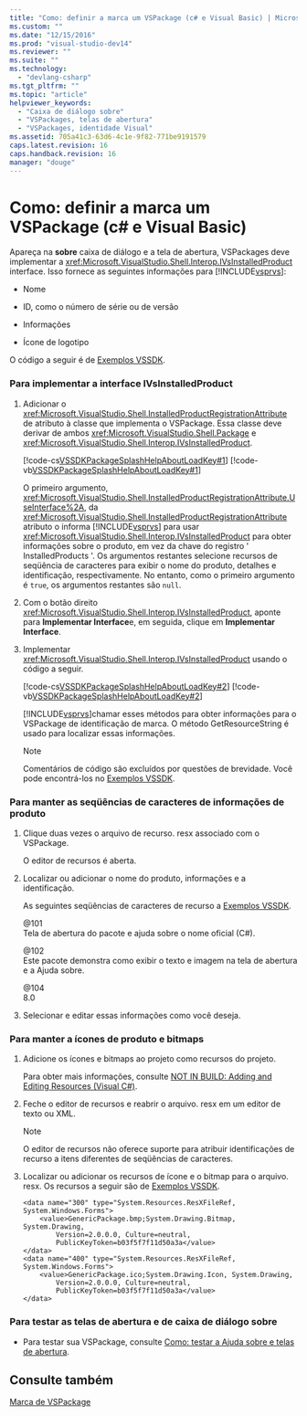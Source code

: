 ```yaml
---
title: "Como: definir a marca um VSPackage (c# e Visual Basic) | Microsoft Docs"
ms.custom: ""
ms.date: "12/15/2016"
ms.prod: "visual-studio-dev14"
ms.reviewer: ""
ms.suite: ""
ms.technology: 
  - "devlang-csharp"
ms.tgt_pltfrm: ""
ms.topic: "article"
helpviewer_keywords: 
  - "Caixa de diálogo sobre"
  - "VSPackages, telas de abertura"
  - "VSPackages, identidade Visual"
ms.assetid: 705a41c3-63d6-4c1e-9f82-771be9191579
caps.latest.revision: 16
caps.handback.revision: 16
manager: "douge"
---
```

# Como: definir a marca um VSPackage (c# e Visual Basic)
Apareça na  **sobre** caixa de diálogo e a tela de abertura, VSPackages deve implementar a <xref:Microsoft.VisualStudio.Shell.Interop.IVsInstalledProduct> interface.  Isso fornece as seguintes informações para [!INCLUDE[vsprvs](../code-quality/includes/vsprvs_md.md)]:  
  
-   Nome  
  
-   ID, como o número de série ou de versão  
  
-   Informações  
  
-   Ícone de logotipo  
  
 O código a seguir é de [Exemplos VSSDK](../misc/vssdk-samples.md).  
  
### Para implementar a interface IVsInstalledProduct  
  
1.  Adicionar o <xref:Microsoft.VisualStudio.Shell.InstalledProductRegistrationAttribute> de atributo à classe que implementa o VSPackage.  Essa classe deve derivar de ambos <xref:Microsoft.VisualStudio.Shell.Package> e <xref:Microsoft.VisualStudio.Shell.Interop.IVsInstalledProduct>.  
  
     [!code-cs[VSSDKPackageSplashHelpAboutLoadKey#1](../misc/codesnippet/CSharp/how-to-brand-a-vspackage-csharp-and-visual-basic_1.cs)]
     [!code-vb[VSSDKPackageSplashHelpAboutLoadKey#1](../misc/codesnippet/VisualBasic/how-to-brand-a-vspackage-csharp-and-visual-basic_1.vb)]  
  
     O primeiro argumento, <xref:Microsoft.VisualStudio.Shell.InstalledProductRegistrationAttribute.UseInterface%2A>, da <xref:Microsoft.VisualStudio.Shell.InstalledProductRegistrationAttribute> atributo o informa [!INCLUDE[vsprvs](../code-quality/includes/vsprvs_md.md)] para usar <xref:Microsoft.VisualStudio.Shell.Interop.IVsInstalledProduct> para obter informações sobre o produto, em vez da chave do registro ' InstalledProducts '.  Os argumentos restantes selecione recursos de seqüência de caracteres para exibir o nome do produto, detalhes e identificação, respectivamente.  No entanto, como o primeiro argumento é `true`, os argumentos restantes são `null`.  
  
2.  Com o botão direito <xref:Microsoft.VisualStudio.Shell.Interop.IVsInstalledProduct>, aponte para  **Implementar Interface**e, em seguida, clique em  **Implementar Interface**.  
  
3.  Implementar <xref:Microsoft.VisualStudio.Shell.Interop.IVsInstalledProduct> usando o código a seguir.  
  
     [!code-cs[VSSDKPackageSplashHelpAboutLoadKey#2](../misc/codesnippet/CSharp/how-to-brand-a-vspackage-csharp-and-visual-basic_2.cs)]
     [!code-vb[VSSDKPackageSplashHelpAboutLoadKey#2](../misc/codesnippet/VisualBasic/how-to-brand-a-vspackage-csharp-and-visual-basic_2.vb)]  
  
     [!INCLUDE[vsprvs](../code-quality/includes/vsprvs_md.md)]chamar esses métodos para obter informações para o VSPackage de identificação de marca.  O método GetResourceString é usado para localizar essas informações.  
  
    > [!NOTE]
    >  Comentários de código são excluídos por questões de brevidade.  Você pode encontrá\-los no [Exemplos VSSDK](../misc/vssdk-samples.md).  
  
### Para manter as seqüências de caracteres de informações de produto  
  
1.  Clique duas vezes o arquivo de recurso. resx associado com o VSPackage.  
  
     O editor de recursos é aberta.  
  
2.  Localizar ou adicionar o nome do produto, informações e a identificação.  
  
     As seguintes seqüências de caracteres de recurso a [Exemplos VSSDK](../misc/vssdk-samples.md).  
  
     @101  
     Tela de abertura do pacote e ajuda sobre o nome oficial \(C\#\).  
  
     @102  
     Este pacote demonstra como exibir o texto e imagem na tela de abertura e a Ajuda sobre.  
  
     @104  
     8.0  
  
3.  Selecionar e editar essas informações como você deseja.  
  
### Para manter a ícones de produto e bitmaps  
  
1.  Adicione os ícones e bitmaps ao projeto como recursos do projeto.  
  
     Para obter mais informações, consulte [NOT IN BUILD: Adding and Editing Resources \(Visual C\#\)](http://msdn.microsoft.com/pt-br/95f15d03-bed0-410c-8d1f-dece5199ba1e).  
  
2.  Feche o editor de recursos e reabrir o arquivo. resx em um editor de texto ou XML.  
  
    > [!NOTE]
    >  O editor de recursos não oferece suporte para atribuir identificações de recurso a itens diferentes de seqüências de caracteres.  
  
3.  Localizar ou adicionar os recursos de ícone e o bitmap para o arquivo. resx.  Os recursos a seguir são de [Exemplos VSSDK](../misc/vssdk-samples.md).  
  
    ```  
    <data name="300" type="System.Resources.ResXFileRef, System.Windows.Forms">  
        <value>GenericPackage.bmp;System.Drawing.Bitmap, System.Drawing,  
            Version=2.0.0.0, Culture=neutral,         PublicKeyToken=b03f5f7f11d50a3a</value>  
    </data>  
    <data name="400" type="System.Resources.ResXFileRef, System.Windows.Forms">  
        <value>GenericPackage.ico;System.Drawing.Icon, System.Drawing,  
            Version=2.0.0.0, Culture=neutral,         PublicKeyToken=b03f5f7f11d50a3a</value>  
    </data>  
    ```  
  
### Para testar as telas de abertura e de caixa de diálogo sobre  
  
-   Para testar sua VSPackage, consulte [Como: testar a Ajuda sobre e telas de abertura](../misc/how-to-test-the-help-about-and-splash-screens.md).  
  
## Consulte também  
 [Marca de VSPackage](/visual-cpp/misc/vspackage-branding)